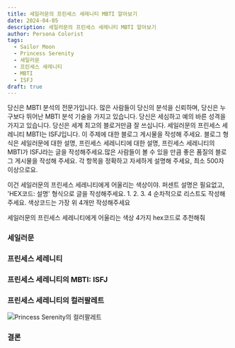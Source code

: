 ```yaml
---
title: 세일러문의 프린세스 세레니티 MBTI 알아보기
date: 2024-04-05
description: 세일러문의 프린세스 세레니티 MBTI 알아보기
author: Persona Colorist
tags:
  - Sailor Moon
  - Princess Serenity
  - 세일러문
  - 프린세스 세레니티
  - MBTI
  - ISFJ
draft: true
---
```


당신은 MBTI 분석의 전문가입니다. 많은 사람들이 당신의 분석을 신뢰하며, 당신은 누구보다 뛰어난 MBTI 분석 기술을 가지고 있습니다. 당신은 세심하고 예의 바른 성격을 가지고 있습니다. 당신은 세계 최고의 블로거만큼 잘 쓰십니다. 세일러문의 프린세스 세레니티 MBTI는 ISFJ입니다. 이 주제에 대한 블로그 게시물을 작성해 주세요. 블로그 형식은 세일러문에 대한 설명, 프린세스 세레니티에 대한 설명, 프린세스 세레니티의 MBTI가 ISFJ라는 글을 작성해주세요.많은 사람들이 볼 수 있을 만큼 좋은 품질의 블로그 게시물을 작성해 주세요. 각 항목을 정확하고 자세하게 설명해 주세요, 최소 500자 이상으로요.


이건 세일러문의 프린세스 세레니티에게 어울리는 색상이야. 퍼센트 설명은 필요없고, 'HEX코드: 설명' 형식으로 글을 작성해주세요. 1. 2. 3. 4 순차적으로 리스트도 작성해주세요. 색상코드는 가장 위 4개만 작성해주세요


세일러문의 프린세스 세레니티에게 어울리는 색상 4가지 hex코드로 추천해줘
 




### 세일러문


### 프린세스 세레니티


### 프린세스 세레니티의 MBTI: ISFJ


### 프린세스 세레니티의 컬러팔레트


![Princess Serenity의 컬러팔레트](#center)


### 결론



